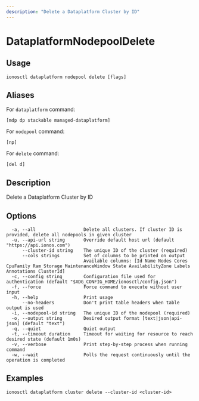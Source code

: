 ```yaml
---
description: "Delete a Dataplatform Cluster by ID"
---
```


# DataplatformNodepoolDelete

## Usage

```text
ionosctl dataplatform nodepool delete [flags]
```

## Aliases

For `dataplatform` command:

```text
[mdp dp stackable managed-dataplatform]
```

For `nodepool` command:

```text
[np]
```

For `delete` command:

```text
[del d]
```

## Description

Delete a Dataplatform Cluster by ID

## Options

```text
  -a, --all                  Delete all clusters. If cluster ID is provided, delete all nodepools in given cluster
  -u, --api-url string       Override default host url (default "https://api.ionos.com")
      --cluster-id string    The unique ID of the cluster (required)
      --cols strings         Set of columns to be printed on output 
                             Available columns: [Id Name Nodes Cores CpuFamily Ram Storage MaintenanceWindow State AvailabilityZone Labels Annotations ClusterId]
  -c, --config string        Configuration file used for authentication (default "$XDG_CONFIG_HOME/ionosctl/config.json")
  -f, --force                Force command to execute without user input
  -h, --help                 Print usage
      --no-headers           Don't print table headers when table output is used
  -i, --nodepool-id string   The unique ID of the nodepool (required)
  -o, --output string        Desired output format [text|json|api-json] (default "text")
  -q, --quiet                Quiet output
  -t, --timeout duration     Timeout for waiting for resource to reach desired state (default 1m0s)
  -v, --verbose              Print step-by-step process when running command
  -w, --wait                 Polls the request continuously until the operation is completed
```

## Examples

```text
ionosctl dataplatform cluster delete --cluster-id <cluster-id>
```

